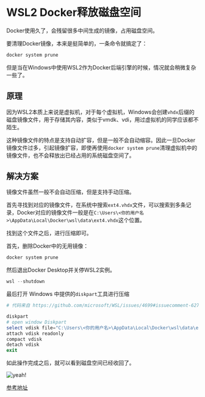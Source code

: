 [//]: # "category: devops"
[//]: # "tags: docker windows"
[//]: # "extract: 拯救你的磁盘空间"
# WSL2 Docker释放磁盘空间

Docker使用久了，会残留很多中间生成的镜像，占用磁盘空间。

要清理Docker镜像，本来是挺简单的，一条命令就搞定了：

```bash
docker system prune
```

但是当在Windows中使用WSL2作为Docker后端引擎的时候，情况就会稍微复杂一些了。

## 原理

因为WSL2本质上来说是虚拟机，对于每个虚拟机，Windows会创建`vhdx`后缀的磁盘镜像文件，用于存储其内容，类似于vmdk、vdi，用过虚拟机的同学应该都不陌生。

这种镜像文件的特点是支持自动扩容，但是一般不会自动缩容。因此一旦Docker镜像文件过多，引起镜像扩容，即使再使用`docker system prune`清理虚拟机中的镜像文件，也不会释放出已经占用的系统磁盘空间了。

## 解决方案

镜像文件虽然一般不会自动压缩，但是支持手动压缩。

首先寻找到对应的镜像文件，在系统中搜索`ext4.vhdx`文件，可以搜索到多条记录，Docker对应的镜像文件一般是在`C:\Users\<你的用户名>\AppData\Local\Docker\wsl\data\ext4.vhdx`这个位置。

找到这个文件之后，进行压缩即可。

首先，删除Docker中的无用镜像：

```bash
docker system prune
```

然后退出Docker Desktop并关停WSL2实例。

```powershell
wsl --shutdown
```

最后打开 Windows 中提供的`diskpart`工具进行压缩

```powershell
# 代码来自 https://github.com/microsoft/WSL/issues/4699#issuecomment-627133168

diskpart
# open window Diskpart
select vdisk file="C:\Users\<你的用户名>\AppData\Local\Docker\wsl\data\ext4.vhdx"
attach vdisk readonly
compact vdisk
detach vdisk
exit
```

如此操作完成之后，就可以看到磁盘空间已经收回了。

![yeah!](https://user-images.githubusercontent.com/2416493/92549215-580f6000-f28b-11ea-8a6c-192143fe02f3.png)

[参考地址](https://gist.github.com/banyudu/af131c7bb681e8a80b5cbe2047e62d4c?permalink_comment_id=4355255#gistcomment-4355255)
